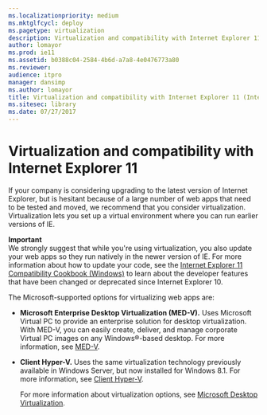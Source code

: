 ```yaml
---
ms.localizationpriority: medium
ms.mktglfcycl: deploy
ms.pagetype: virtualization
description: Virtualization and compatibility with Internet Explorer 11
author: lomayor
ms.prod: ie11
ms.assetid: b0388c04-2584-4b6d-a7a8-4e0476773a80
ms.reviewer: 
audience: itpromanager: dansimp
ms.author: lomayor
title: Virtualization and compatibility with Internet Explorer 11 (Internet Explorer 11 for IT Pros)
ms.sitesec: library
ms.date: 07/27/2017
---
```



# Virtualization and compatibility with Internet Explorer 11
If your company is considering upgrading to the latest version of Internet Explorer, but is hesitant because of a large number of web apps that need to be tested and moved, we recommend that you consider virtualization. Virtualization lets you set up a virtual environment where you can run earlier versions of IE.

**Important**<br>
We strongly suggest that while you're using virtualization, you also update your web apps so they run natively in the newer version of IE. For more information about how to update your code, see the [Internet Explorer 11 Compatibility Cookbook (Windows)](https://go.microsoft.com/fwlink/p/?LinkId=279707) to learn about the developer features that have been changed or deprecated since Internet Explorer 10.

The Microsoft-supported options for virtualizing web apps are:

-   **Microsoft Enterprise Desktop Virtualization (MED-V).** Uses Microsoft Virtual PC to provide an enterprise solution for desktop virtualization. With MED-V, you can easily create, deliver, and manage corporate Virtual PC images on any Windows®-based desktop. For more information, see [MED-V](https://go.microsoft.com/fwlink/p/?LinkId=271653).

-   **Client Hyper-V.** Uses the same virtualization technology previously available in Windows Server, but now installed for Windows 8.1. For more information, see [Client Hyper-V](https://go.microsoft.com/fwlink/p/?LinkId=271654).<p>
For more information about virtualization options, see [Microsoft Desktop Virtualization](https://go.microsoft.com/fwlink/p/?LinkId=271662).

 

 



